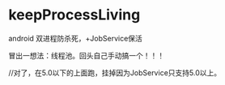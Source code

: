 # keepProcessLiving
android 双进程防杀死，+JobService保活

冒出一想法：线程池。回头自己手动搞一个！！！

//对了，在5.0以下的上面跑，挂掉因为JobService只支持5.0以上。
